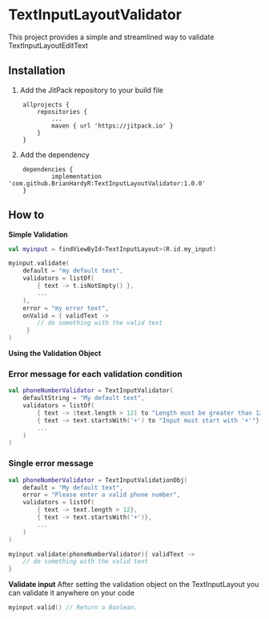 # TextInputLayoutValidator
This project provides a simple and streamlined way to validate TextInputLayoutEditText

## Installation
1. Add the JitPack repository to your build file
```
	allprojects {
		repositories {
			...
			maven { url 'https://jitpack.io' }
		}
	}
```
2. Add the dependency
```
    dependencies {
	        implementation 'com.github.BrianHardyR:TextInputLayoutValidator:1.0.0'
	}
```

## How to
<b>Simple Validation</b>
```kotlin
val myinput = findViewById<TextInputLayout>(R.id.my_input)

myinput.validate(
    default = "my default text",
    validators = listOf(
        { text -> t.isNotEmpty() },
        ...
    ),
    error = "my error text",
    onValid = { validText -> 
        // do something with the valid text
     }
)
```

<b>Using the Validation Object</b>
### Error message for each validation condition
```kotlin
val phoneNumberValidator = TextInputValidator(
    defaultString = "My default text",
    validators = listOf(
        { text -> (text.length > 12) to "Length must be greater than 12"},
        { text -> text.startsWith('+') to "Input must start with '+'"},
        ...
    )
)
```

### Single error message
```kotlin
val phoneNumberValidator = TextInputValidationObj(
    default = "My default text",
    error = "Please enter a valid phone number",
    validators = listOf(
        { text -> text.length > 12},
        { text -> text.startsWith('+')},
        ...
    )
)

myinput.validate(phoneNumberValidator){ validText ->
    // do something with the valid text
}
```

<b>Validate input</b>
After setting the validation object on the TextInputLayout you can validate it anywhere on your code
```kotlin
myinput.valid() // Return a Boolean.
```


